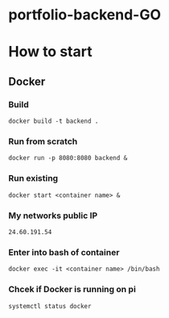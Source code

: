 # portfolio-backend-GO

# How to start

## Docker

### Build

`docker build -t backend .`

### Run from scratch

`docker run -p 8080:8080 backend &`

### Run existing

`docker start <container name> &`

### My networks public IP

`24.60.191.54`

### Enter into bash of container

`docker exec -it <container name> /bin/bash`

### Chcek if Docker is running on pi

`systemctl status docker`